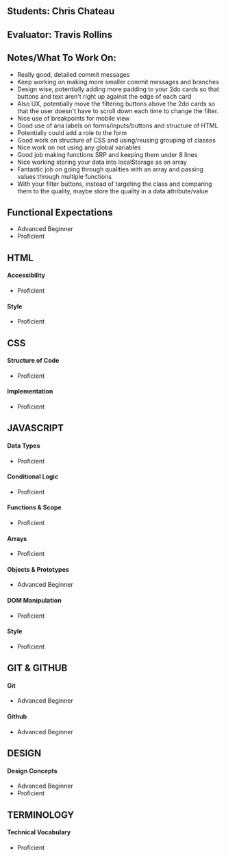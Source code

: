 ## Students: Chris Chateau
## Evaluator: Travis Rollins
## Notes/What To Work On:

* Really good, detailed commit messages
* Keep working on making more smaller commit messages and branches
* Design wise, potentially adding more padding to your 2do cards so that buttons and text aren't right up against the edge of each card
* Also UX, potentially move the filtering buttons above the 2do cards so that the user doesn't have to scroll down each time to change the filter.
* Nice use of breakpoints for mobile view
* Good use of aria labels on forms/inputs/buttons and structure of HTML
* Potentially could add a role to the form
* Good work on structure of CSS and using/reusing grouping of classes
* Nice work on not using any global variables
* Good job making functions SRP and keeping them under 8 lines
* Nice working storing your data into localStorage as an array
* Fantastic job on going through qualities with an array and passing values through multiple functions
* With your filter buttons, instead of targeting the class and comparing them to the quality, maybe store the quality in a data attribute/value

## Functional Expectations

* Advanced Beginner  
* Proficient  

## HTML

#### Accessibility

* Proficient  

#### Style

* Proficient  


## CSS

#### Structure of Code

* Proficient  

#### Implementation

* Proficient  


## JAVASCRIPT

#### Data Types

* Proficient  

#### Conditional Logic

* Proficient  

#### Functions & Scope

* Proficient  

#### Arrays

* Proficient  

#### Objects & Prototypes

* Advanced Beginner  

#### DOM Manipulation

* Proficient  

#### Style

* Proficient  


## GIT & GITHUB

#### Git

* Advanced Beginner  

#### Github

* Advanced Beginner  


## DESIGN

#### Design Concepts

* Advanced Beginner  
* Proficient  

## TERMINOLOGY

#### Technical Vocabulary

* Proficient

